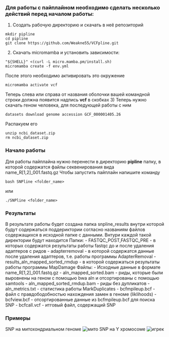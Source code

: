 ### Для работы с пайплайном необходимо сделать несколько действий перед началом работы:
1) Создать рабочую директорию и скачать в неё репозиторий
```
mkdir pipline
cd pipline
git clone https://github.com/Weakne55/VCFpline.git
```
2) Скачать micromamba и установить зависимости:
```
"${SHELL}" <(curl -L micro.mamba.pm/install.sh)
micromamba create -f env.yml
```
После этого необходимо активировать это окружение
```
micromamba activate vcf
```
Теперь слева или справа от названия оболочки вашей командной строки должна появится надпись **vcf** в скобках
3) Теперь нужно скачать геном человека, для последующей работы с ним
```
datasets download genome accession GCF_000001405.26
```
Распакуем его 
```
unzip ncbi_dataset.zip
rm ncbi_dataset.zip
```
### Начало работы
Для работы пайплайна нужно перенести в директорию **pipline** папку, в которой содержатся файлы секвенирования вида name_R[1,2]_001.fastq.gz 
Чтобы запустить пайплайн напишите команду
```
bash SNPline <folder_name>
```
или
```
./SNPline <folder_name>
```
### Результаты
В результате работы будет создана папка snpline_results внутри которой будут содержаться поддериктории согласно названиям файлов содержащихся в исходной папке с данными.
Внтури каждой такой директории будут находится 
Папки: 
    - FASTQC_POST,FASTQC_PRE - в которых содержатся результаты работы fastqc до и после удаления адаптеров с ридов
    - adapterremoval - в которой содержатся данные после удаления адаптеров, т.е. работы программы AdapterRemoval
    - results_aln_mapped_sorted_rmdup -  в которой содержаться результаты работы программы MapDamage
Файлы:
    - Исходные данные в формате name_R[1,2]_001.fastq.gz
    - aln_mapped_sorted.bam - риды, которые были выровнены на геном с помощью bwa aln и отсортированы с помощью samtools
    - aln_mapped_sorted_rmdup.bam - риды без дупликатов
    - aln_metrics.txt - статистика работы MarkDuplicates
    - bcfmpileup.bcf - файл с правдободобностью нахождения замен в геноме (liklihoods)
    - bcfview.bcf - отсортированные данные из bcfmpileup.bcf для поиска SNP
    - bcfcall.vcf - итговый файл, содержащий SNP 
### Примеры
SNP на митохондриальном геноме
![мито](https://github.com/Weakne55/VCFpline/assets/72615087/b684ddaf-2c95-4772-84f8-698a1233e7fe) 
SNP на Y хромосоме 
![игрек](https://github.com/Weakne55/VCFpline/assets/72615087/1d70723b-cc39-4f5a-80ed-35f1845ad2ba)
